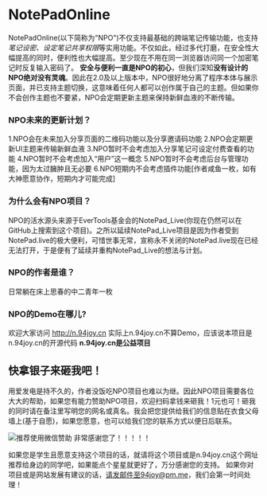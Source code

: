 # NotePadOnline

NotePadOnline(以下简称为"NPO")不仅支持最基础的跨端笔记传输功能，也支持*笔记设密、设定笔记共享权限*等实用功能。不仅如此，经过多代打磨，在安全性大幅提高的同时，便利性也大幅提高。至少现在不用在同一浏览器访问同一个加密笔记时反复输入密码了。
**安全与便利一直是NPO的初心**，但我们深知**没有设计的NPO绝对没有灵魂**。因此在2.0及以上版本中，NPO很好地分离了程序本体与展示页面，并已支持主题切换，这意味着任何人都可以创作属于自己的主题。但如果你不会创作主题也不要紧，NPO会定期更新主题来保持新鲜血液的不断传输。

### NPO未来的更新计划？
1.NPO会在未来加入分享页面的二维码功能以及分享邀请码功能
2.NPO会定期更新UI主题来传输新鲜血液
3.NPO暂时不会考虑加入分享笔记可设定付费查看的功能
4.NPO暂时不会考虑加入“用户”这一概念
5.NPO暂时不会考虑后台与管理功能，因为太过臃肿且无必要
6.NPO短期内不会考虑插件功能[作者咸鱼一枚，如有大神愿意协作，短期内才可能完成]

### 为什么会有NPO项目？
NPO的活水源头来源于EverTools基金会的NotePad_Live(你现在仍然可以在GitHub上搜索到这个项目)。之所以延续NotePad_Live项目是因为作者受到NotePad.live的极大便利，可惜世事无常，宣称永不关闭的NotePad.live现在已经无法打开，于是便有了延续并重构NotePad_Live的想法与计划。

### NPO的作者是谁？
日常躺在床上思春的中二青年一枚

### NPO的Demo在哪儿?
欢迎大家访问 http://n.94joy.cn
实际上n.94joy.cn不算Demo，应该说本项目是n.94joy.cn的开源代码
**n.94joy.cn是公益项目**

## 快拿银子来砸我吧！
用爱发电是持不久的，作者没饭吃NPO项目也难以为继。因此NPO项目需要各位大大的帮助，如果您有能力赞助NPO项目，欢迎扫码拿钱来砸我！1元也可！砸我的同时请在备注里写明您的网名或真名。我会把您提供给我们的信息贴在衣食父母墙上(基于自愿)，如果您愿意，也可以给我们您的联系方式以便日后联系。

![推荐使用微信赞助](https://github.com/2613df/NotepadOnline/raw/master/assets/image/wechatpay.png)
非常感谢您了！！！！！

如果您是学生且愿意支持这个项目的话，就请将这个项目或是n.94joy.cn这个网址推荐给身边的同学吧，如果能点个星星就更好了，万分感谢您的支持。
如果你对项目或是网站发展有建议的话，请发邮件至94joy@pm.me，我们会第一时间处理！
